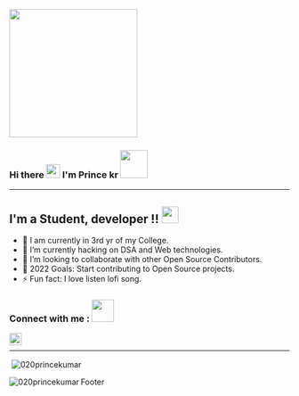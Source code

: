 <img src="https://media.giphy.com/media/M9gbBd9nbDrOTu1Mqx/giphy.gif" width="230">

### Hi there <img src="https://media.giphy.com/media/hvRJCLFzcasrR4ia7z/giphy.gif" width="25"> I'm Prince kr <img src="https://media.giphy.com/media/mGcNjsfWAjY5AEZNw6/giphy.gif" width="50">
---
## I'm a Student, developer !! <img src="https://media.giphy.com/media/WUlplcMpOCEmTGBtBW/giphy.gif" width="30">

- 🔭 I am currently in 3rd yr of my College.
- 🌱 I’m currently hacking on DSA and Web technologies.
- 👯 I’m looking to collaborate with other Open Source Contributors.
- 🥅 2022 Goals: Start contributing to Open Source projects.
- ⚡ Fun fact: I love listen lofi song.                                   


### Connect with me : <img height="40" src="https://raw.githubusercontent.com/innng/innng/master/assets/kyubey.gif"/> 

[<img align="left" alt="020princekumar | LinkedIn" width="22px" src="https://cdn.jsdelivr.net/npm/simple-icons@v3/icons/linkedin.svg" />][linkedin]

<br/>

---


<p>&nbsp;<img align="center" src="https://github-readme-stats.vercel.app/api?username=020princekumar&show_icons=true&locale=en" alt="020princekumar" /></p>

<p><img align="left" src="https://github-readme-stats.vercel.app/api/top-langs?username=020princekumar&show_icons=true&locale=en&layout=compact" alt="020princekumar" /></p>



[linkedin]: https://www.linkedin.com/in/prince-kumar-5169631a0/
Footer
